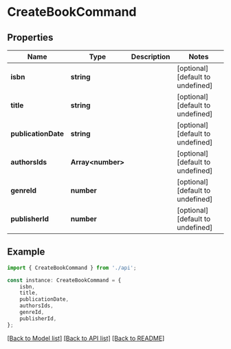 # CreateBookCommand


## Properties

Name | Type | Description | Notes
------------ | ------------- | ------------- | -------------
**isbn** | **string** |  | [optional] [default to undefined]
**title** | **string** |  | [optional] [default to undefined]
**publicationDate** | **string** |  | [optional] [default to undefined]
**authorsIds** | **Array&lt;number&gt;** |  | [optional] [default to undefined]
**genreId** | **number** |  | [optional] [default to undefined]
**publisherId** | **number** |  | [optional] [default to undefined]

## Example

```typescript
import { CreateBookCommand } from './api';

const instance: CreateBookCommand = {
    isbn,
    title,
    publicationDate,
    authorsIds,
    genreId,
    publisherId,
};
```

[[Back to Model list]](../README.md#documentation-for-models) [[Back to API list]](../README.md#documentation-for-api-endpoints) [[Back to README]](../README.md)
